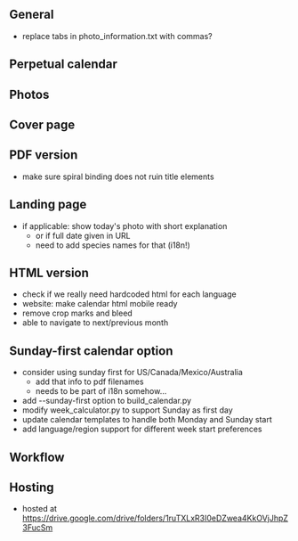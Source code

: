 ## General
+ replace tabs in photo_information.txt with commas?

## Perpetual calendar

## Photos

## Cover page

## PDF version
+ make sure spiral binding does not ruin title elements

## Landing page
+ if applicable: show today's photo with short explanation
  + or if full date given in URL
  + need to add species names for that (i18n!)

## HTML version
+ check if we really need hardcoded html for each language
+ website: make calendar html mobile ready
+ remove crop marks and bleed
+ able to navigate to next/previous month

## Sunday-first calendar option
+ consider using sunday first for US/Canada/Mexico/Australia
  + add that info to pdf filenames
  + needs to be part of i18n somehow…
+ add --sunday-first option to build_calendar.py
+ modify week_calculator.py to support Sunday as first day
+ update calendar templates to handle both Monday and Sunday start
+ add language/region support for different week start preferences

## Workflow

## Hosting
+ hosted at https://drive.google.com/drive/folders/1ruTXLxR3I0eDZwea4KkOVjJhpZ3FucSm